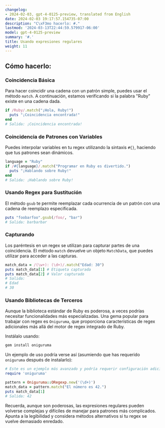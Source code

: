```yaml
---
changelog:
- 2024-02-03, gpt-4-0125-preview, translated from English
date: 2024-02-03 19:17:57.154735-07:00
description: "C\xF3mo hacerlo: #."
lastmod: '2024-03-13T22:44:59.579917-06:00'
model: gpt-4-0125-preview
summary: '#.'
title: Usando expresiones regulares
weight: 11
---
```


## Cómo hacerlo:


### Coincidencia Básica
Para hacer coincidir una cadena con un patrón simple, puedes usar el método `match`. A continuación, estamos verificando si la palabra "Ruby" existe en una cadena dada.

```ruby
if /Ruby/.match("¡Hola, Ruby!")
  puts "¡Coincidencia encontrada!"
end
# Salida: ¡Coincidencia encontrada!
```

### Coincidencia de Patrones con Variables
Puedes interpolar variables en tu regex utilizando la sintaxis `#{}`, haciendo que tus patrones sean dinámicos.

```ruby
language = "Ruby"
if /#{language}/.match("Programar en Ruby es divertido.")
  puts "¡Hablando sobre Ruby!"
end
# Salida: ¡Hablando sobre Ruby!
```

### Usando Regex para Sustitución
El método `gsub` te permite reemplazar cada ocurrencia de un patrón con una cadena de reemplazo especificada.

```ruby
puts "foobarfoo".gsub(/foo/, "bar")
# Salida: barbarbar
```

### Capturando
Los paréntesis en un regex se utilizan para capturar partes de una coincidencia. El método `match` devuelve un objeto `MatchData`, que puedes utilizar para acceder a las capturas.

```ruby
match_data = /(\w+): (\d+)/.match("Edad: 30")
puts match_data[1] # Etiqueta capturada
puts match_data[2] # Valor capturado
# Salida:
# Edad
# 30
```

### Usando Bibliotecas de Terceros
Aunque la biblioteca estándar de Ruby es poderosa, a veces podrías necesitar funcionalidades más especializadas. Una gema popular para trabajar con regex es `Oniguruma`, que proporciona características de regex adicionales más allá del motor de regex integrado de Ruby.

Instálalo usando:
```bash
gem install oniguruma
```

Un ejemplo de uso podría verse así (asumiendo que has requerido `oniguruma` después de instalarlo):

```ruby
# Este es un ejemplo más avanzado y podría requerir configuración adicional
require 'oniguruma'

pattern = Oniguruma::ORegexp.new('(\d+)')
match_data = pattern.match("El número es 42.")
puts match_data[1]
# Salida: 42
```

Recuerda, aunque son poderosas, las expresiones regulares pueden volverse complejas y difíciles de manejar para patrones más complicados. Apunta a la legibilidad y considera métodos alternativos si tu regex se vuelve demasiado enredado.
